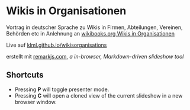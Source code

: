 Wikis in Organisationen
=================

Vortrag in deutscher Sprache zu Wikis in Firmen, Abteilungen, Vereinen, Behörden etc in Anlehnung an [wikibooks.org Wikis in Organisationen](https://de.wikibooks.org/wiki/Wikis_in_Organisationen)

Live auf [klml.github.io/wikisorganisations](http://klml.github.io/wikisorganisations/)

erstellt mit [remarkjs.com](http://remarkjs.com), *a in-browser, Markdown-driven slideshow tool*

## Shortcuts

* Pressing __P__ will toggle presenter mode.
* Pressing __C__ will open a cloned view of the current slideshow in a new browser window.
